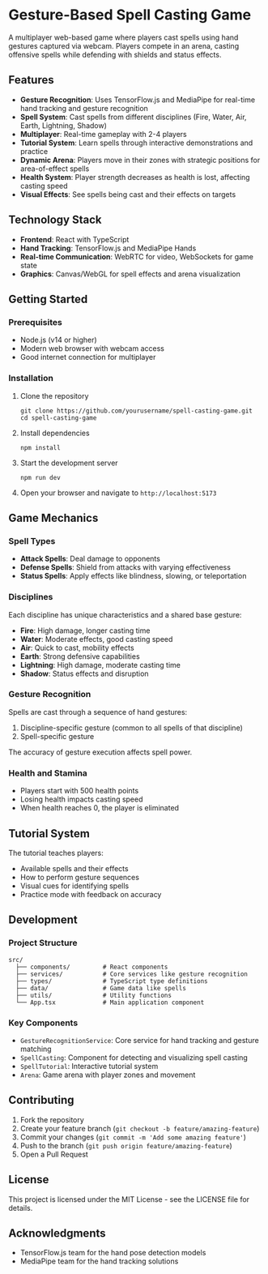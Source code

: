 # Gesture-Based Spell Casting Game

A multiplayer web-based game where players cast spells using hand gestures captured via webcam. Players compete in an arena, casting offensive spells while defending with shields and status effects.

## Features

- **Gesture Recognition**: Uses TensorFlow.js and MediaPipe for real-time hand tracking and gesture recognition
- **Spell System**: Cast spells from different disciplines (Fire, Water, Air, Earth, Lightning, Shadow)
- **Multiplayer**: Real-time gameplay with 2-4 players
- **Tutorial System**: Learn spells through interactive demonstrations and practice
- **Dynamic Arena**: Players move in their zones with strategic positions for area-of-effect spells
- **Health System**: Player strength decreases as health is lost, affecting casting speed
- **Visual Effects**: See spells being cast and their effects on targets

## Technology Stack

- **Frontend**: React with TypeScript
- **Hand Tracking**: TensorFlow.js and MediaPipe Hands
- **Real-time Communication**: WebRTC for video, WebSockets for game state
- **Graphics**: Canvas/WebGL for spell effects and arena visualization

## Getting Started

### Prerequisites

- Node.js (v14 or higher)
- Modern web browser with webcam access
- Good internet connection for multiplayer

### Installation

1. Clone the repository
   ```
   git clone https://github.com/yourusername/spell-casting-game.git
   cd spell-casting-game
   ```

2. Install dependencies
   ```
   npm install
   ```

3. Start the development server
   ```
   npm run dev
   ```

4. Open your browser and navigate to `http://localhost:5173`

## Game Mechanics

### Spell Types

- **Attack Spells**: Deal damage to opponents
- **Defense Spells**: Shield from attacks with varying effectiveness
- **Status Spells**: Apply effects like blindness, slowing, or teleportation

### Disciplines

Each discipline has unique characteristics and a shared base gesture:

- **Fire**: High damage, longer casting time
- **Water**: Moderate effects, good casting speed
- **Air**: Quick to cast, mobility effects
- **Earth**: Strong defensive capabilities
- **Lightning**: High damage, moderate casting time
- **Shadow**: Status effects and disruption

### Gesture Recognition

Spells are cast through a sequence of hand gestures:
1. Discipline-specific gesture (common to all spells of that discipline)
2. Spell-specific gesture

The accuracy of gesture execution affects spell power.

### Health and Stamina

- Players start with 500 health points
- Losing health impacts casting speed
- When health reaches 0, the player is eliminated

## Tutorial System

The tutorial teaches players:
- Available spells and their effects
- How to perform gesture sequences
- Visual cues for identifying spells
- Practice mode with feedback on accuracy

## Development

### Project Structure

```
src/
  ├── components/         # React components
  ├── services/           # Core services like gesture recognition
  ├── types/              # TypeScript type definitions
  ├── data/               # Game data like spells
  ├── utils/              # Utility functions
  └── App.tsx             # Main application component
```

### Key Components

- `GestureRecognitionService`: Core service for hand tracking and gesture matching
- `SpellCasting`: Component for detecting and visualizing spell casting
- `SpellTutorial`: Interactive tutorial system
- `Arena`: Game arena with player zones and movement

## Contributing

1. Fork the repository
2. Create your feature branch (`git checkout -b feature/amazing-feature`)
3. Commit your changes (`git commit -m 'Add some amazing feature'`)
4. Push to the branch (`git push origin feature/amazing-feature`)
5. Open a Pull Request

## License

This project is licensed under the MIT License - see the LICENSE file for details.

## Acknowledgments

- TensorFlow.js team for the hand pose detection models
- MediaPipe team for the hand tracking solutions 